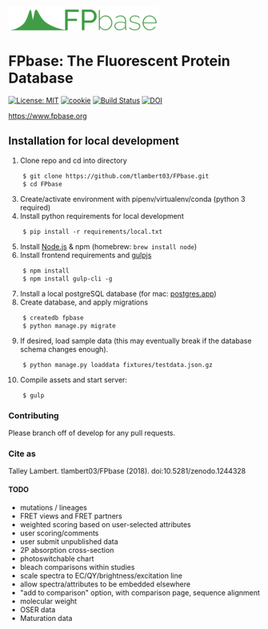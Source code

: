 [![Logo](fpbase/static/images/logo_green_wide@1x.png)](https://www.fpbase.org)

# FPbase: The Fluorescent Protein Database

[![License: MIT](https://img.shields.io/badge/License-MIT-brightgreen.svg)](https://opensource.org/licenses/MIT)
[![cookie](https://img.shields.io/badge/built%20with-Cookiecutter%20Django-brightgreen.svg)](https://github.com/pydanny/cookiecutter-django/)
[![Build Status](https://travis-ci.org/tlambert03/FPbase.svg?branch=develop)](https://travis-ci.org/tlambert03/FPbase)
[![DOI](https://zenodo.org/badge/DOI/10.5281/zenodo.1244328.svg)](https://doi.org/10.5281/zenodo.1244328)


https://www.fpbase.org

## Installation for local development

1. Clone repo and cd into directory
```
    $ git clone https://github.com/tlambert03/FPbase.git
    $ cd FPbase
```
3. Create/activate environment with pipenv/virtualenv/conda (python 3 required)
4. Install python requirements for local development
```
    $ pip install -r requirements/local.txt
```
5. Install [Node.js](https://nodejs.org/en/) & npm  (homebrew: `brew install node`)
6. Install frontend requirements and [gulpjs](https://gulpjs.com/)
```
    $ npm install
    $ npm install gulp-cli -g
```
7. Install a local postgreSQL database (for mac: [postgres.app](https://postgresapp.com/))
8. Create database, and apply migrations
```
    $ createdb fpbase
    $ python manage.py migrate
```
9. If desired, load sample data (this may eventually break if the database schema changes enough).
```
    $ python manage.py loaddata fixtures/testdata.json.gz
```
10. Compile assets and start server:
```
    $ gulp
```


### Contributing

Please branch off of develop for any pull requests.

### Cite as 

Talley Lambert. tlambert03/FPbase (2018). doi:10.5281/zenodo.1244328

#### TODO

* mutations / lineages
* FRET views and FRET partners
* weighted scoring based on user-selected attributes
* user scoring/comments
* user submit unpublished data
* 2P absorption cross-section
* photoswitchable chart
* bleach comparisons within studies
* scale spectra to EC/QY/brightness/excitation line
* allow spectra/attributes to be embedded elsewhere
* "add to comparison" option, with comparison page, sequence alignment
* molecular weight
* OSER data
* Maturation data
